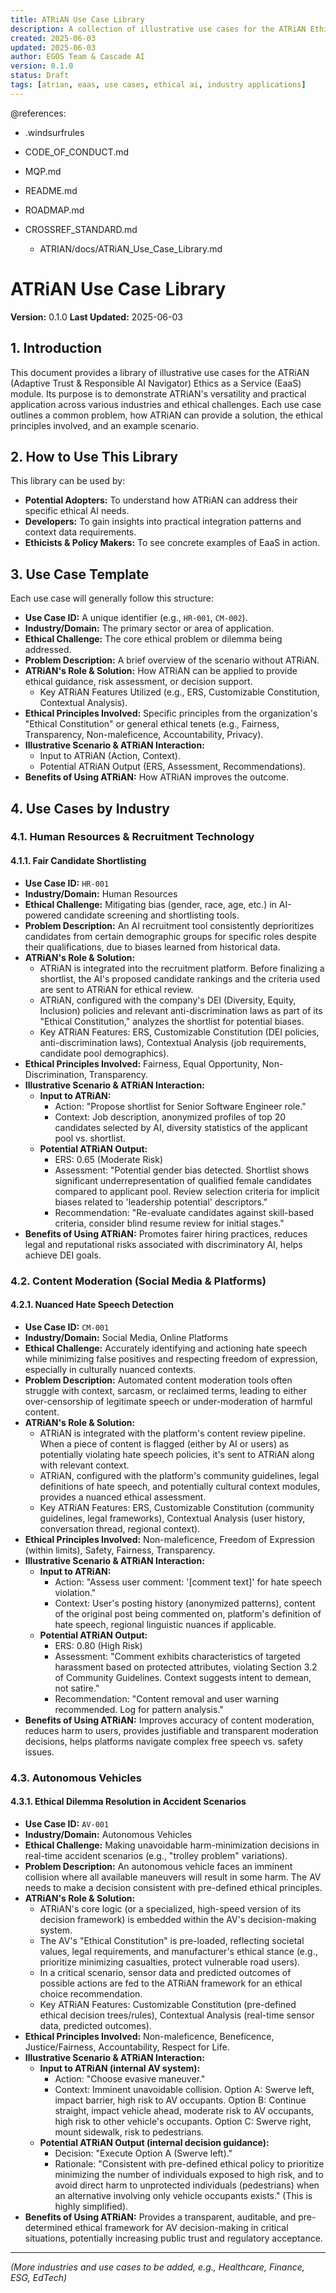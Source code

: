 ```yaml
---
title: ATRiAN Use Case Library
description: A collection of illustrative use cases for the ATRiAN Ethics as a Service (EaaS) module.
created: 2025-06-03
updated: 2025-06-03
author: EGOS Team & Cascade AI
version: 0.1.0
status: Draft
tags: [atrian, eaas, use cases, ethical ai, industry applications]
---
```


@references:
- .windsurfrules
- CODE_OF_CONDUCT.md
- MQP.md
- README.md
- ROADMAP.md
- CROSSREF_STANDARD.md

  - ATRIAN/docs/ATRiAN_Use_Case_Library.md

# ATRiAN Use Case Library

**Version:** 0.1.0
**Last Updated:** 2025-06-03

## 1. Introduction

This document provides a library of illustrative use cases for the ATRiAN (Adaptive Trust & Responsible AI Navigator) Ethics as a Service (EaaS) module. Its purpose is to demonstrate ATRiAN's versatility and practical application across various industries and ethical challenges. Each use case outlines a common problem, how ATRiAN can provide a solution, the ethical principles involved, and an example scenario.

## 2. How to Use This Library

This library can be used by:
-   **Potential Adopters:** To understand how ATRiAN can address their specific ethical AI needs.
-   **Developers:** To gain insights into practical integration patterns and context data requirements.
-   **Ethicists & Policy Makers:** To see concrete examples of EaaS in action.

## 3. Use Case Template

Each use case will generally follow this structure:

*   **Use Case ID:** A unique identifier (e.g., `HR-001`, `CM-002`).
*   **Industry/Domain:** The primary sector or area of application.
*   **Ethical Challenge:** The core ethical problem or dilemma being addressed.
*   **Problem Description:** A brief overview of the scenario without ATRiAN.
*   **ATRiAN's Role & Solution:** How ATRiAN can be applied to provide ethical guidance, risk assessment, or decision support.
    *   Key ATRiAN Features Utilized (e.g., ERS, Customizable Constitution, Contextual Analysis).
*   **Ethical Principles Involved:** Specific principles from the organization's "Ethical Constitution" or general ethical tenets (e.g., Fairness, Transparency, Non-maleficence, Accountability, Privacy).
*   **Illustrative Scenario & ATRiAN Interaction:**
    *   Input to ATRiAN (Action, Context).
    *   Potential ATRiAN Output (ERS, Assessment, Recommendations).
*   **Benefits of Using ATRiAN:** How ATRiAN improves the outcome.

## 4. Use Cases by Industry

### 4.1. Human Resources & Recruitment Technology

#### 4.1.1. Fair Candidate Shortlisting
*   **Use Case ID:** `HR-001`
*   **Industry/Domain:** Human Resources
*   **Ethical Challenge:** Mitigating bias (gender, race, age, etc.) in AI-powered candidate screening and shortlisting tools.
*   **Problem Description:** An AI recruitment tool consistently deprioritizes candidates from certain demographic groups for specific roles despite their qualifications, due to biases learned from historical data.
*   **ATRiAN's Role & Solution:**
    *   ATRiAN is integrated into the recruitment platform. Before finalizing a shortlist, the AI's proposed candidate rankings and the criteria used are sent to ATRiAN for ethical review.
    *   ATRiAN, configured with the company's DEI (Diversity, Equity, Inclusion) policies and relevant anti-discrimination laws as part of its "Ethical Constitution," analyzes the shortlist for potential biases.
    *   Key ATRiAN Features: ERS, Customizable Constitution (DEI policies, anti-discrimination laws), Contextual Analysis (job requirements, candidate pool demographics).
*   **Ethical Principles Involved:** Fairness, Equal Opportunity, Non-Discrimination, Transparency.
*   **Illustrative Scenario & ATRiAN Interaction:**
    *   **Input to ATRiAN:**
        *   Action: "Propose shortlist for Senior Software Engineer role."
        *   Context: Job description, anonymized profiles of top 20 candidates selected by AI, diversity statistics of the applicant pool vs. shortlist.
    *   **Potential ATRiAN Output:**
        *   ERS: 0.65 (Moderate Risk)
        *   Assessment: "Potential gender bias detected. Shortlist shows significant underrepresentation of qualified female candidates compared to applicant pool. Review selection criteria for implicit biases related to 'leadership potential' descriptors."
        *   Recommendation: "Re-evaluate candidates against skill-based criteria, consider blind resume review for initial stages."
*   **Benefits of Using ATRiAN:** Promotes fairer hiring practices, reduces legal and reputational risks associated with discriminatory AI, helps achieve DEI goals.

### 4.2. Content Moderation (Social Media & Platforms)

#### 4.2.1. Nuanced Hate Speech Detection
*   **Use Case ID:** `CM-001`
*   **Industry/Domain:** Social Media, Online Platforms
*   **Ethical Challenge:** Accurately identifying and actioning hate speech while minimizing false positives and respecting freedom of expression, especially in culturally nuanced contexts.
*   **Problem Description:** Automated content moderation tools often struggle with context, sarcasm, or reclaimed terms, leading to either over-censorship of legitimate speech or under-moderation of harmful content.
*   **ATRiAN's Role & Solution:**
    *   ATRiAN is integrated with the platform's content review pipeline. When a piece of content is flagged (either by AI or users) as potentially violating hate speech policies, it's sent to ATRiAN along with relevant context.
    *   ATRiAN, configured with the platform's community guidelines, legal definitions of hate speech, and potentially cultural context modules, provides a nuanced ethical assessment.
    *   Key ATRiAN Features: ERS, Customizable Constitution (community guidelines, legal frameworks), Contextual Analysis (user history, conversation thread, regional context).
*   **Ethical Principles Involved:** Non-maleficence, Freedom of Expression (within limits), Safety, Fairness, Transparency.
*   **Illustrative Scenario & ATRiAN Interaction:**
    *   **Input to ATRiAN:**
        *   Action: "Assess user comment: '[comment text]' for hate speech violation."
        *   Context: User's posting history (anonymized patterns), content of the original post being commented on, platform's definition of hate speech, regional linguistic nuances if applicable.
    *   **Potential ATRiAN Output:**
        *   ERS: 0.80 (High Risk)
        *   Assessment: "Comment exhibits characteristics of targeted harassment based on protected attributes, violating Section 3.2 of Community Guidelines. Context suggests intent to demean, not satire."
        *   Recommendation: "Content removal and user warning recommended. Log for pattern analysis."
*   **Benefits of Using ATRiAN:** Improves accuracy of content moderation, reduces harm to users, provides justifiable and transparent moderation decisions, helps platforms navigate complex free speech vs. safety issues.

### 4.3. Autonomous Vehicles

#### 4.3.1. Ethical Dilemma Resolution in Accident Scenarios
*   **Use Case ID:** `AV-001`
*   **Industry/Domain:** Autonomous Vehicles
*   **Ethical Challenge:** Making unavoidable harm-minimization decisions in real-time accident scenarios (e.g., "trolley problem" variations).
*   **Problem Description:** An autonomous vehicle faces an imminent collision where all available maneuvers will result in some harm. The AV needs to make a decision consistent with pre-defined ethical principles.
*   **ATRiAN's Role & Solution:**
    *   ATRiAN's core logic (or a specialized, high-speed version of its decision framework) is embedded within the AV's decision-making system.
    *   The AV's "Ethical Constitution" is pre-loaded, reflecting societal values, legal requirements, and manufacturer's ethical stance (e.g., prioritize minimizing casualties, protect vulnerable road users).
    *   In a critical scenario, sensor data and predicted outcomes of possible actions are fed to the ATRiAN framework for an ethical choice recommendation.
    *   Key ATRiAN Features: Customizable Constitution (pre-defined ethical decision trees/rules), Contextual Analysis (real-time sensor data, predicted outcomes).
*   **Ethical Principles Involved:** Non-maleficence, Beneficence, Justice/Fairness, Accountability, Respect for Life.
*   **Illustrative Scenario & ATRiAN Interaction:**
    *   **Input to ATRiAN (internal AV system):**
        *   Action: "Choose evasive maneuver."
        *   Context: Imminent unavoidable collision. Option A: Swerve left, impact barrier, high risk to AV occupants. Option B: Continue straight, impact vehicle ahead, moderate risk to AV occupants, high risk to other vehicle's occupants. Option C: Swerve right, mount sidewalk, risk to pedestrians.
    *   **Potential ATRiAN Output (internal decision guidance):**
        *   Decision: "Execute Option A (Swerve left)."
        *   Rationale: "Consistent with pre-defined ethical policy to prioritize minimizing the number of individuals exposed to high risk, and to avoid direct harm to unprotected individuals (pedestrians) when an alternative involving only vehicle occupants exists." (This is highly simplified).
*   **Benefits of Using ATRiAN:** Provides a transparent, auditable, and pre-determined ethical framework for AV decision-making in critical situations, potentially increasing public trust and regulatory acceptance.

---
*(More industries and use cases to be added, e.g., Healthcare, Finance, ESG, EdTech)*